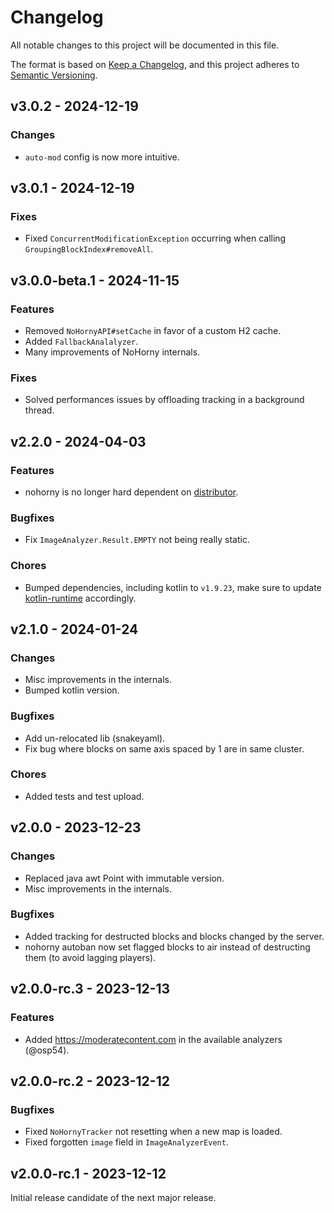 # Changelog

All notable changes to this project will be documented in this file.

The format is based on [Keep a Changelog](http://keepachangelog.com/),
and this project adheres to [Semantic Versioning](http://semver.org/).

## v3.0.2 - 2024-12-19

### Changes

- `auto-mod` config is now more intuitive.

## v3.0.1 - 2024-12-19

### Fixes

- Fixed `ConcurrentModificationException` occurring when calling `GroupingBlockIndex#removeAll`.

## v3.0.0-beta.1 - 2024-11-15

### Features

- Removed `NoHornyAPI#setCache` in favor of a custom H2 cache.
- Added `FallbackAnalalyzer`.
- Many improvements of NoHorny internals.

### Fixes

- Solved performances issues by offloading tracking in a background thread.

## v2.2.0 - 2024-04-03

### Features

- nohorny is no longer hard dependent on [distributor](https://github.com/xpdustry/distributor).

### Bugfixes

- Fix `ImageAnalyzer.Result.EMPTY` not being really static.

### Chores

- Bumped dependencies, including kotlin to `v1.9.23`, make sure to update [kotlin-runtime](https://github.com/xpdustry/kotlin-runtime) accordingly.

## v2.1.0 - 2024-01-24

### Changes

- Misc improvements in the internals.
- Bumped kotlin version.

### Bugfixes

- Add un-relocated lib (snakeyaml).
- Fix bug where blocks on same axis spaced by 1 are in same cluster.

### Chores

- Added tests and test upload.

## v2.0.0 - 2023-12-23

### Changes

- Replaced java awt Point with immutable version.
- Misc improvements in the internals.

### Bugfixes

- Added tracking for destructed blocks and blocks changed by the server.
- nohorny autoban now set flagged blocks to air instead of destructing them (to avoid lagging players).

## v2.0.0-rc.3 - 2023-12-13

### Features

- Added https://moderatecontent.com in the available analyzers (@osp54).

## v2.0.0-rc.2 - 2023-12-12

### Bugfixes

- Fixed `NoHornyTracker` not resetting when a new map is loaded.
- Fixed forgotten `image` field in `ImageAnalyzerEvent`.

## v2.0.0-rc.1 - 2023-12-12

Initial release candidate of the next major release.
